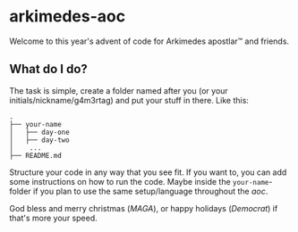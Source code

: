 # arkimedes-aoc

Welcome to this year's advent of code for Arkimedes apostlar™️ and friends.

## What do I do?

The task is simple, create a folder named after you (or your initials/nickname/g4m3rtag) and put your stuff in there. Like this:
```
.
├── your-name
│   ├── day-one             
│   ├── day-two
│    ...             
├── README.md                    
```
Structure your code in any way that you see fit.
If you want to, you can add some instructions on how to run the code. 
Maybe inside the `your-name`-folder if you plan to use the same setup/language throughout the *aoc*.

God bless and merry christmas (_MAGA_), or happy holidays (_Democrat_) if that's more your speed.
